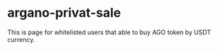 # argano-privat-sale
This is page for whitelisted users that able to buy AGO token by USDT currency.
